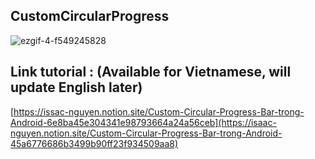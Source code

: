 ## CustomCircularProgress

![ezgif-4-f549245828](https://user-images.githubusercontent.com/57831153/180266110-c0ed7b71-27ab-42a5-b4d7-82310d28b6bc.gif)

## Link tutorial : (Available for Vietnamese, will update English later)

[https://issac-nguyen.notion.site/Custom-Circular-Progress-Bar-trong-Android-6e8ba45e304341e98793664a24a56ceb](https://isaac-nguyen.notion.site/Custom-Circular-Progress-Bar-trong-Android-45a6776686b3499b90ff23f934509aa8)
